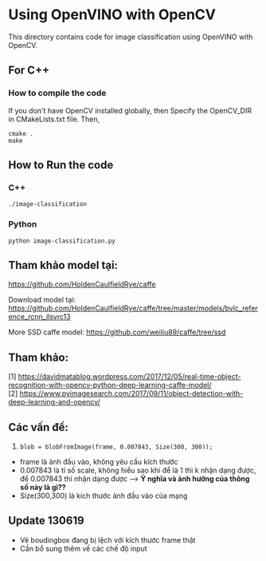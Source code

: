 # Using OpenVINO with OpenCV

This directory contains code for image classification using OpenVINO with OpenCV.

## For C++

### How to compile the code

If you don't have OpenCV installed globally, then Specify the OpenCV_DIR in CMakeLists.txt file. Then,

```
cmake .
make
```
## How to Run the code

### C++

`./image-classification`

### Python

`python image-classification.py`

## Tham khảo model tại:
https://github.com/HoldenCaulfieldRye/caffe

Download model tại: https://github.com/HoldenCaulfieldRye/caffe/tree/master/models/bvlc_reference_rcnn_ilsvrc13 

More SSD caffe model: https://github.com/weiliu89/caffe/tree/ssd



## Tham khảo:
[1] https://davidmatablog.wordpress.com/2017/12/05/real-time-object-recognition-with-opencv-python-deep-learning-caffe-model/  
[2] https://www.pyimagesearch.com/2017/09/11/object-detection-with-deep-learning-and-opencv/

## Các vấn đề:
1. `blob = blobFromImage(frame, 0.007843, Size(300, 300));`  
- frame là ảnh đầu vào, không yêu cầu kích thước
- 0.007843 là tỉ số scale, không hiểu sao khi để là 1 thì k nhận dạng được, để 0.007843 thì nhận dạng được --> **Ý nghĩa và ảnh hưởng của thông số này là gì??**
- Size(300,300) là kích thước ảnh đầu vào của mạng

## Update 130619
* Vẽ boudingbox đang bị lệch với kích thước frame thật
* Cần bổ sung thêm về các chế độ input